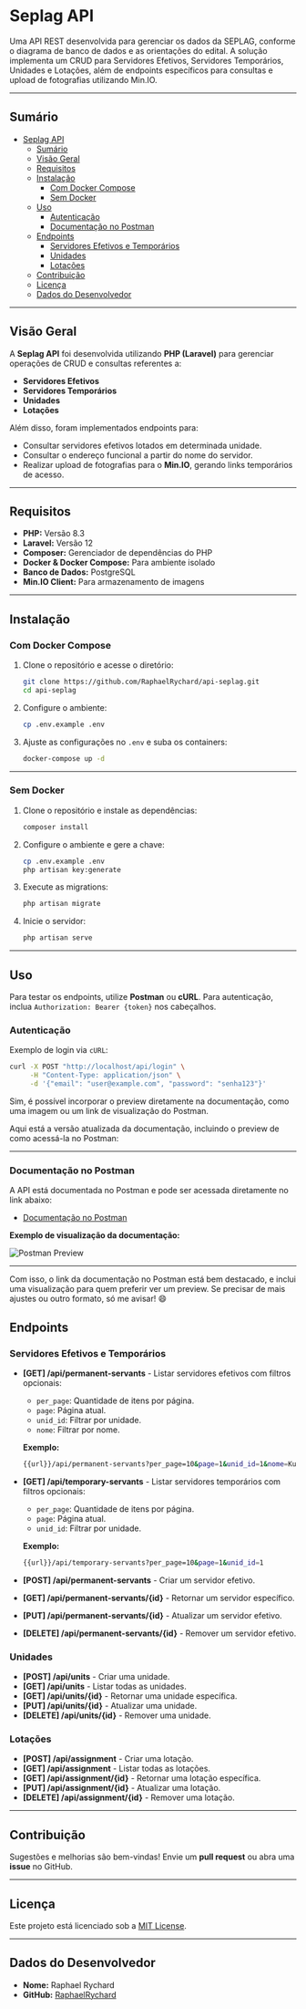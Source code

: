 # Seplag API

Uma API REST desenvolvida para gerenciar os dados da SEPLAG, conforme o diagrama de banco de dados e as orientações do edital. 
A solução implementa um CRUD para Servidores Efetivos, Servidores Temporários, Unidades e Lotações, além de endpoints específicos para consultas e upload de fotografias utilizando Min.IO.

---

## Sumário

- [Seplag API](#seplag-api)
  - [Sumário](#sumário)
  - [Visão Geral](#visão-geral)
  - [Requisitos](#requisitos)
  - [Instalação](#instalação)
    - [Com Docker Compose](#com-docker-compose)
    - [Sem Docker](#sem-docker)
  - [Uso](#uso)
    - [Autenticação](#autenticação)
    - [Documentação no Postman](#documentação-no-postman)
  - [Endpoints](#endpoints)
    - [Servidores Efetivos e Temporários](#servidores-efetivos-e-temporários)
    - [Unidades](#unidades)
    - [Lotações](#lotações)
  - [Contribuição](#contribuição)
  - [Licença](#licença)
  - [Dados do Desenvolvedor](#dados-do-desenvolvedor)

---

## Visão Geral

A **Seplag API** foi desenvolvida utilizando **PHP (Laravel)** para gerenciar operações de CRUD e consultas referentes a:

- **Servidores Efetivos**
- **Servidores Temporários**
- **Unidades**
- **Lotações**

Além disso, foram implementados endpoints para:

- Consultar servidores efetivos lotados em determinada unidade.
- Consultar o endereço funcional a partir do nome do servidor.
- Realizar upload de fotografias para o **Min.IO**, gerando links temporários de acesso.

---

## Requisitos

- **PHP:** Versão 8.3
- **Laravel:** Versão 12
- **Composer:** Gerenciador de dependências do PHP
- **Docker & Docker Compose:** Para ambiente isolado
- **Banco de Dados:** PostgreSQL
- **Min.IO Client:** Para armazenamento de imagens

---

## Instalação

### Com Docker Compose

1. Clone o repositório e acesse o diretório:
   ```bash
   git clone https://github.com/RaphaelRychard/api-seplag.git
   cd api-seplag
   ```
2. Configure o ambiente:
   ```bash
   cp .env.example .env
   ```
3. Ajuste as configurações no `.env` e suba os containers:
   ```bash
   docker-compose up -d
   ```

---

### Sem Docker

1. Clone o repositório e instale as dependências:
   ```bash
   composer install
   ```
2. Configure o ambiente e gere a chave:
   ```bash
   cp .env.example .env
   php artisan key:generate
   ```
3. Execute as migrations:
   ```bash
   php artisan migrate
   ```
4. Inicie o servidor:
   ```bash
   php artisan serve
   ```

---

## Uso

Para testar os endpoints, utilize **Postman** ou **cURL**. Para autenticação, inclua `Authorization: Bearer {token}` nos cabeçalhos.

### Autenticação

Exemplo de login via `cURL`:
```bash
curl -X POST "http://localhost/api/login" \
     -H "Content-Type: application/json" \
     -d '{"email": "user@example.com", "password": "senha123"}'
```

Sim, é possível incorporar o preview diretamente na documentação, como uma imagem ou um link de visualização do Postman.

Aqui está a versão atualizada da documentação, incluindo o preview de como acessá-la no Postman:

---

### Documentação no Postman

A API está documentada no Postman e pode ser acessada diretamente no link abaixo:

- [Documentação no Postman](https://documenter.getpostman.com/view/32616805/2sB2cPkR88)

**Exemplo de visualização da documentação:**


![Postman Preview](image.png)

---

Com isso, o link da documentação no Postman está bem destacado, e inclui uma visualização para quem preferir ver um preview. Se precisar de mais ajustes ou outro formato, só me avisar! 😄

## Endpoints

### Servidores Efetivos e Temporários

- **[GET] /api/permanent-servants** - Listar servidores efetivos com filtros opcionais:
  - `per_page`: Quantidade de itens por página.
  - `page`: Página atual.
  - `unid_id`: Filtrar por unidade.
  - `nome`: Filtrar por nome.
  
  **Exemplo:**
  ```bash
  {{url}}/api/permanent-servants?per_page=10&page=1&unid_id=1&nome=Kunde
  ```

- **[GET] /api/temporary-servants** - Listar servidores temporários com filtros opcionais:
  - `per_page`: Quantidade de itens por página.
  - `page`: Página atual.
  - `unid_id`: Filtrar por unidade.
  
  **Exemplo:**
  ```bash
  {{url}}/api/temporary-servants?per_page=10&page=1&unid_id=1
  ```

- **[POST] /api/permanent-servants** - Criar um servidor efetivo.
- **[GET] /api/permanent-servants/{id}** - Retornar um servidor específico.
- **[PUT] /api/permanent-servants/{id}** - Atualizar um servidor efetivo.
- **[DELETE] /api/permanent-servants/{id}** - Remover um servidor efetivo.

### Unidades

- **[POST] /api/units** - Criar uma unidade.
- **[GET] /api/units** - Listar todas as unidades.
- **[GET] /api/units/{id}** - Retornar uma unidade específica.
- **[PUT] /api/units/{id}** - Atualizar uma unidade.
- **[DELETE] /api/units/{id}** - Remover uma unidade.

### Lotações

- **[POST] /api/assignment** - Criar uma lotação.
- **[GET] /api/assignment** - Listar todas as lotações.
- **[GET] /api/assignment/{id}** - Retornar uma lotação específica.
- **[PUT] /api/assignment/{id}** - Atualizar uma lotação.
- **[DELETE] /api/assignment/{id}** - Remover uma lotação.

---

## Contribuição

Sugestões e melhorias são bem-vindas! Envie um **pull request** ou abra uma **issue** no GitHub.

---

## Licença

Este projeto está licenciado sob a [MIT License](LICENSE).

---

## Dados do Desenvolvedor

- **Nome:** Raphael Rychard
- **GitHub:** [RaphaelRychard](https://github.com/RaphaelRychard)

